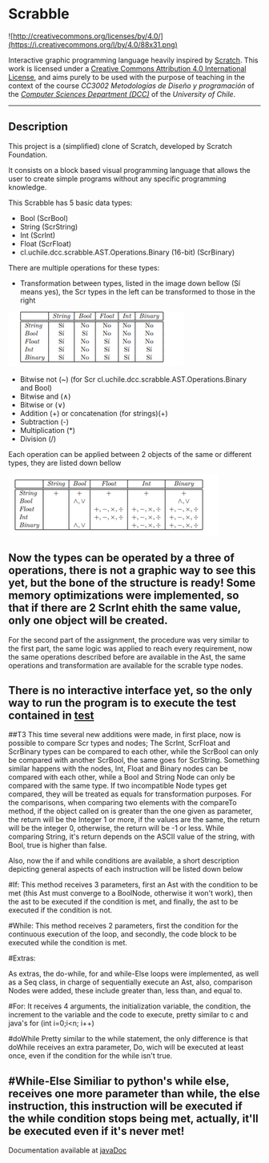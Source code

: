 # Scrabble

![http://creativecommons.org/licenses/by/4.0/](https://i.creativecommons.org/l/by/4.0/88x31.png)

Interactive graphic programming language heavily inspired by
[Scratch](https://scratch.mit.edu).
This work is licensed under a
[Creative Commons Attribution 4.0 International License](http://creativecommons.org/licenses/by/4.0/),
and aims purely to be used with the purpose of teaching in the context of the course
_CC3002 Metodologías de Diseño y programación_ of the
[_Computer Sciences Department (DCC)_](https://www.dcc.uchile.cl) of the
_University of Chile_.

---

## Description
This project is a (simplified) clone of Scratch, developed by Scratch Foundation.

It consists on a block based visual programming language that allows the user to create simple
programs without any specific programming knowledge.

This Scrabble has 5 basic data types:
- Bool (ScrBool)
- String (ScrString)
- Int (ScrInt)
- Float (ScrFloat)
- cl.uchile.dcc.scrabble.AST.Operations.Binary (16-bit) (ScrBinary)

There are multiple operations for these types:
- Transformation between types, listed in the image down bellow (Sí means yes), the Scr types in
  the left can be transformed to those in the right

![img.png](img.png)

- Bitwise not (~) (for Scr cl.uchile.dcc.scrabble.AST.Operations.Binary and Bool)
- Bitwise and (∧)
- Bitwise or (∨)
- Addition (+) or concatenation (for strings)(+)
- Subtraction (-)
- Multiplication (*)
- Division (/)

Each operation can be applied between 2 objects of the same or different types, they are listed down bellow

![img_1.png](img_1.png)

Now the types
can be operated by a three of operations, there is not a graphic way to see this yet, but the bone of the structure is ready!
Some memory optimizations were implemented, so that if there are 2 ScrInt ehith the same value, only one object will be created.
---
For the second part
of the assignment, the procedure was very similar to the first part, the same logic was applied to reach every requirement, now the same operations described before are available in the Ast, the same operations and transformation are available for the scrable type nodes.

There is no interactive interface yet,
so the only way to run the program is to execute the test contained in [test](src/test)
---
##T3
This time
several new additions were made, in first place, now is possible to compare Scr types and nodes;
The ScrInt, ScrFloat and ScrBinary types  can be compared to each other, while the 
ScrBool can only be compared with another ScrBool, the same goes for ScrString. Something similar
happens with the nodes, Int, Float and Binary nodes can be compared with each other, while a Bool and String Node
can only be compared with the same type. If two incompatible Node types get compared,
they will be treated as equals for transformation purposes.
For the comparisons, when comparing two elements with the compareTo method, if the object called on is greater than
the one given as parameter, the return will be the Integer 1 or more, if the values are the same, the return will be the
integer 0, otherwise, the return will be -1 or less.
While comparing String, it's return depends on the ASCII value of the string, with Bool, true is higher than false.

Also,
now the if and while conditions are available, a short description depicting general aspects of each instruction
will be listed down below

#If: 
This method receives 3 parameters, first an Ast with the condition to be met (this Ast must converge to a BoolNode, 
otherwise it won't work), then the ast to be executed if the condition is met, and finally, the ast to be executed if the condition is not.

#While:
This method receives 2 parameters, first the condition for the continuous execution of the loop, and secondly, the code block to be executed 
while the condition is met.


#Extras:

As extras,
the do-while, for and while-Else loops were implemented, as well as a Seq class, in charge of sequentially execute an Ast,
also, comparison Nodes were added, these include greater than, less than, and equal to.

#For:
It 
receives 4 arguments, the initialization variable, the condition, the increment to the variable and the code to execute, 
pretty similar to c and java's for (int i=0;i<n; i++)

#doWhile
Pretty 
similar to the while statement, the only difference is that
doWhile receives an extra parameter, Do, wich will be executed
at least once, even if the condition for the while isn't true.

#While-Else
Similiar
to python's while else, receives one more parameter
than while, the else instruction, this instruction 
will be executed if the while condition stops being met,
actually, it'll be executed even if it's never met!
---
Documentation available at [javaDoc](javadoc/index.html)